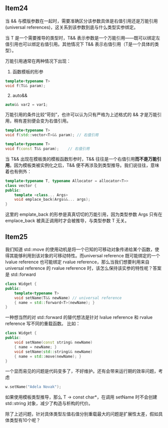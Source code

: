## Item24
当 && 与模版参数在一起时，需要准确区分该参数具体是右值引用还是万能引用(universal references)，这关系到该参数到底与什么类型实参绑定。

当 T 是一个需要推导的类型时，T&& 表示参数是一个万能引用——既可以绑定左值引用也可以绑定右值引用。其他情况下 T&& 表示右值引用（T是一个具体的类型）。

万能引用通常在两种情况下出现：
1. 函数模板的形参
```c++
template<typename T>
void f(T&& param);
```
2. auto&&
```c++
auto&& var2 = var1;
```

万能引用的条件比较“苛刻”，也许可以认为只有严格为上述格式的 && 才是万能引用，稍有差别便会变为右值引用。
```c++
template<typename T>
void f(std::vector<T>&& param); // 右值引用

template<typename T>
void f(const T&& param);    // 右值引用
```
当 T&& 出现在模板类的模板函数形参时，T&& 往往是一个右值引用**而不是万能引用**。因为模板类被实例化之后，T&& 便不再涉及到类型推导。我们说往往，意味着也有例外：
```c++
template<typename T, typename Allocator = allocator<T>>
class vector {
public:
    template <class... Args>
    void emplace_back(Args&&... args);
}
```
这里的 emplate_back 的形参是真真切切的万能引用，因为类型参数 Args 只有在 emplace_back 被真正调用时才会被推导，与类型参数 T 无关。

## Item25
我们知道 std::move 的使用动机是将一个已知的可移动对象传递给某个函数，使得其能够利用到该对象的可移动特性。而universal reference 既可能绑定的一个 lvalue reference 也可能绑定 rvalue reference，那么当我们想要利用来自 universal reference 的 rvalue reference 时，该怎么保持该实参的特性呢？答案是 std::forward

```c++
class Widget {
public:
    template<typename T>
    void setName(T&& newName) // universal reference
    { name = std::forward<T>(newName); }
}
```
一种想当然的对 std::forward 的替代想法是针对 lvalue reference 和 rvalue reference 写不同的重载函数。
比如：
```c++
class Widget {
public:
    void setName(const string& newName) 
    { name = newName; }
    void setName(std::string&& newName) 
    { name = std::move(newName); }
}
```
一个显而易见的问题是代码变多了，不好维护。还有会带来运行期的效率问题，考虑
```c++
w.setName("Adela Novak");
```
如果使用模板类型推导，那么 T -> const char*，在调用 setName 时不会创建 std::string 对象，减少了构造与析构的代价。

除了上述问题，针对具体类型左值右值分别重载最大的问题是扩展性太差，假如具体类型有10个呢？
